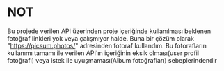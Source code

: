 # NOT 
Bu projede verilen API üzerinden proje içeriğinde kullanılması beklenen fotoğraf linkleri yok veya çalışmıyor halde. 
Buna bir çözüm olarak "https://picsum.photos/" adresinden fotoraf kullandım. 
Bu fotorafların kullanımı tamamı ile verilen API'ın içeriğinin eksik olması(user profil fotoğrafı) veya istek ile uyuşmaması(Album fotoğrafları) sebeplerindendir